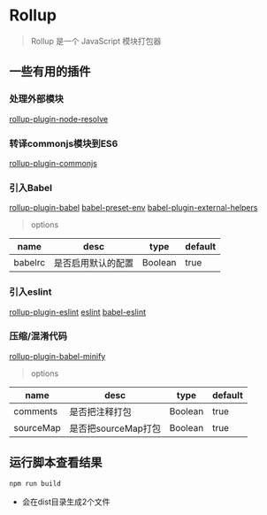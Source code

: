 # Rollup
> Rollup 是一个 JavaScript 模块打包器

## 一些有用的插件

### 处理外部模块
[rollup-plugin-node-resolve](https://github.com/rollup/rollup-plugin-node-resolve)

### 转译commonjs模块到ES6
[rollup-plugin-commonjs](https://github.com/rollup/rollup-plugin-commonjs)

### 引入Babel
[rollup-plugin-babel](https://github.com/rollup/rollup-plugin-babel)
[babel-preset-env](https://github.com/babel/babel/tree/master/packages/babel-preset-env)
[babel-plugin-external-helpers](https://github.com/babel/babel/tree/master/packages/babel-plugin-external-helpers)

> options

|name|desc|type|default|
|---|---|---|---|
|babelrc|是否启用默认的配置|Boolean|true|


### 引入eslint
[rollup-plugin-eslint](https://github.com/TrySound/rollup-plugin-eslint)
[eslint](https://github.com/eslint/eslint)
[babel-eslint](https://github.com/babel/babel-eslint)

### 压缩/混淆代码
[rollup-plugin-babel-minify](https://github.com/Comandeer/rollup-plugin-babel-minify)

> options

|name|desc|type|default|
|---|---|---|---|
|comments|是否把注释打包|Boolean|true|
|sourceMap|是否把sourceMap打包|Boolean|true|


## 运行脚本查看结果

```bash
npm run build
```

- 会在dist目录生成2个文件